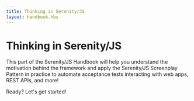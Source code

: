 ```yaml
---
title: Thinking in Serenity/JS
layout: handbook.hbs
---
```

# Thinking in Serenity/JS

This part of the Serenity/JS Handbook will help you understand the motivation behind the framework and apply the Serenity/JS Screenplay Pattern in practice to automate acceptance tests interacting with web apps, REST APIs, and more!

Ready? Let's get started!
